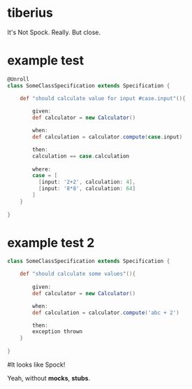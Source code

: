 # tiberius
It's Not Spock. Really. But close.

# example test

```groovy
@Unroll
class SomeClassSpecification extends Specification {

    def "should calculate value for input #case.input"(){
        
        given:
        def calculator = new Calculator()

        when:
        def calculation = calculator.compute(case.input)

        then:
        calculation == case.calculation
        
        where:
        case = [
          [input: '2+2', calculation: 4],
          [input: '8*8', calculation: 64]
        ]
    }
    
}
```

# example test 2

```groovy
class SomeClassSpecification extends Specification {

    def "should calculate some values"(){
        
        given:
        def calculator = new Calculator()

        when:
        def calculation = calculator.compute('abc + 2')

        then:
        exception thrown
    }
    
}
```


#It looks like Spock!

Yeah, without **mocks**, **stubs**.
